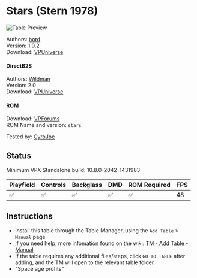 # Stars (Stern 1978)

![Table Preview](../../images/vpx-stars.jpg)

Authors: [bord](https://vpuniverse.com/profile/9265-bord/)\
Version: 1.0.2\
Download: [VPUniverse](https://vpuniverse.com/files/file/8518-stars-stern-1978-sk-1/)

#### DirectB2S

Authors: [Wildman](https://vpuniverse.com/profile/5-wildman/)\
Version: 2.0\
Download: [VPUniverse](https://vpuniverse.com/files/file/2201-starsstern1978/)

#### ROM

Download: [VPForums](https://www.vpforums.org/index.php?app=downloads&showfile=729)\
ROM Name and version: `stars`

Tested by: [GyroJoe](https://github.com/GyroJoe)

## Status 

Minimum VPX Standalone build: 10.8.0-2042-1431983

| Playfield | Controls | Backglass | DMD | ROM Required | FPS | 
|-----------|----------|-----------|-----|--------------|-----|
| :white_check_mark: | :white_check_mark: | :white_check_mark: | :white_check_mark: | :white_check_mark: | 48 |

## Instructions

- Install this table through the Table Manager, using the `Add Table` > `Manual` page
- If you need help, more infomation found on the wiki: [TM - Add Table - Manual](https://github.com/LegendsUnchained/vpx-standalone-alp4k/wiki/%5B04%5D-%F0%9F%A7%A1-TM-%E2%80%90-Other-Features#add-table---manual)
- If the table requires any additional files/steps, click `GO TO TABLE` after adding, and the TM will open to the relevant table folder.
- "Space age profits"

